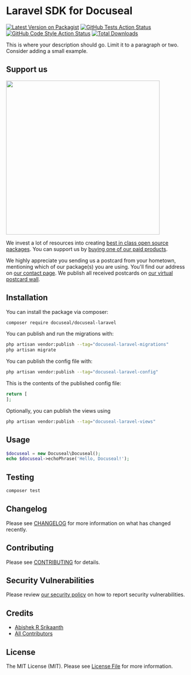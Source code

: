# Laravel SDK for Docuseal

[![Latest Version on Packagist](https://img.shields.io/packagist/v/docuseal/docuseal-laravel.svg?style=flat-square)](https://packagist.org/packages/docuseal/docuseal-laravel)
[![GitHub Tests Action Status](https://img.shields.io/github/actions/workflow/status/docuseal/docuseal-laravel/run-tests.yml?branch=main&label=tests&style=flat-square)](https://github.com/docuseal/docuseal-laravel/actions?query=workflow%3Arun-tests+branch%3Amain)
[![GitHub Code Style Action Status](https://img.shields.io/github/actions/workflow/status/docuseal/docuseal-laravel/fix-php-code-style-issues.yml?branch=main&label=code%20style&style=flat-square)](https://github.com/docuseal/docuseal-laravel/actions?query=workflow%3A"Fix+PHP+code+style+issues"+branch%3Amain)
[![Total Downloads](https://img.shields.io/packagist/dt/docuseal/docuseal-laravel.svg?style=flat-square)](https://packagist.org/packages/docuseal/docuseal-laravel)

This is where your description should go. Limit it to a paragraph or two. Consider adding a small example.

## Support us

[<img src="https://github-ads.s3.eu-central-1.amazonaws.com/docuseal-laravel.jpg?t=1" width="419px" />](https://spatie.be/github-ad-click/docuseal-laravel)

We invest a lot of resources into creating [best in class open source packages](https://spatie.be/open-source). You can support us by [buying one of our paid products](https://spatie.be/open-source/support-us).

We highly appreciate you sending us a postcard from your hometown, mentioning which of our package(s) you are using. You'll find our address on [our contact page](https://spatie.be/about-us). We publish all received postcards on [our virtual postcard wall](https://spatie.be/open-source/postcards).

## Installation

You can install the package via composer:

```bash
composer require docuseal/docuseal-laravel
```

You can publish and run the migrations with:

```bash
php artisan vendor:publish --tag="docuseal-laravel-migrations"
php artisan migrate
```

You can publish the config file with:

```bash
php artisan vendor:publish --tag="docuseal-laravel-config"
```

This is the contents of the published config file:

```php
return [
];
```

Optionally, you can publish the views using

```bash
php artisan vendor:publish --tag="docuseal-laravel-views"
```

## Usage

```php
$docuseal = new Docuseal\Docuseal();
echo $docuseal->echoPhrase('Hello, Docuseal!');
```

## Testing

```bash
composer test
```

## Changelog

Please see [CHANGELOG](CHANGELOG.md) for more information on what has changed recently.

## Contributing

Please see [CONTRIBUTING](CONTRIBUTING.md) for details.

## Security Vulnerabilities

Please review [our security policy](../../security/policy) on how to report security vulnerabilities.

## Credits

- [Abishek R Srikaanth](https://github.com/abishekrsrikaanth)
- [All Contributors](../../contributors)

## License

The MIT License (MIT). Please see [License File](LICENSE.md) for more information.
